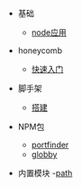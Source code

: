 - 基础
  - [node应用](/src/0003.md)

- honeycomb
  - [快速入门](/src/0001.md)

- 脚手架
  - [搭建](/src/0002.md)

- NPM包
  - [portfinder](/src/0004.md)
  - [globby](/src/0005.md)

- 内置模块
  -[path](/src/0006.md)